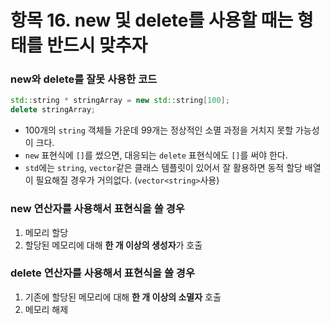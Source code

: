# 항목 16. new 및 delete를 사용할 때는 형태를 반드시 맞추자
### new와 delete를 잘못 사용한 코드
```cpp
std::string * stringArray = new std::string[100];
delete stringArray;
```
- 100개의 `string` 객체들 가운데 99개는 정상적인 소멸 과정을 거치지 못할 가능성이 크다.
- `new` 표현식에 `[]`를 썼으면, 대응되는 `delete` 표현식에도 `[]`를 써야 한다.
- `std`에는 `string`, `vector`같은 클래스 템플릿이 있어서 잘 활용하면 동적 할당 배열이 필요해질 경우가 거의없다. (`vector<string>`사용)

### new 연산자를 사용해서 표현식을 쓸 경우
1. 메모리 할당
2. 할당된 메모리에 대해 **한 개 이상의 생성자**가 호출

### delete 연산자를 사용해서 표현식을 쓸 경우
1. 기존에 할당된 메모리에 대해 **한 개 이상의 소멸자** 호출
2. 메모리 해제
